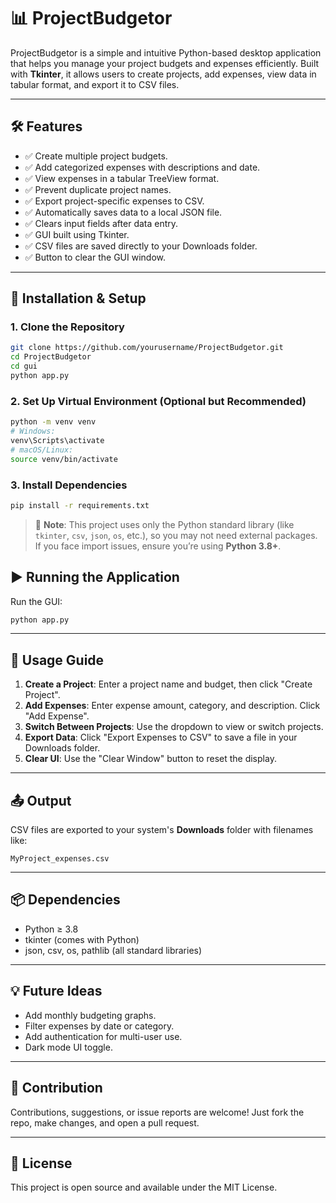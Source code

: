 # 📊 ProjectBudgetor

ProjectBudgetor is a simple and intuitive Python-based desktop application that helps you manage your project budgets and expenses efficiently. Built with **Tkinter**, it allows users to create projects, add expenses, view data in tabular format, and export it to CSV files.

---

## 🛠 Features

- ✅ Create multiple project budgets.
- ✅ Add categorized expenses with descriptions and date.
- ✅ View expenses in a tabular TreeView format.
- ✅ Prevent duplicate project names.
- ✅ Export project-specific expenses to CSV.
- ✅ Automatically saves data to a local JSON file.
- ✅ Clears input fields after data entry.
- ✅ GUI built using Tkinter.
- ✅ CSV files are saved directly to your Downloads folder.
- ✅ Button to clear the GUI window.

---

## 🚀 Installation & Setup

### 1. Clone the Repository
```bash
git clone https://github.com/yourusername/ProjectBudgetor.git
cd ProjectBudgetor
cd gui
python app.py
```

### 2. Set Up Virtual Environment (Optional but Recommended)
```bash
python -m venv venv
# Windows:
venv\Scripts\activate
# macOS/Linux:
source venv/bin/activate
```

### 3. Install Dependencies
```bash
pip install -r requirements.txt
```

> 📌 **Note**: This project uses only the Python standard library (like `tkinter`, `csv`, `json`, `os`, etc.), so you may not need external packages. If you face import issues, ensure you’re using **Python 3.8+**.


## ▶️ Running the Application

Run the GUI:
```bash
python app.py
```

---

## 📝 Usage Guide

1. **Create a Project**: Enter a project name and budget, then click "Create Project".
2. **Add Expenses**: Enter expense amount, category, and description. Click "Add Expense".
3. **Switch Between Projects**: Use the dropdown to view or switch projects.
4. **Export Data**: Click "Export Expenses to CSV" to save a file in your Downloads folder.
5. **Clear UI**: Use the "Clear Window" button to reset the display.

---

## 📤 Output

CSV files are exported to your system's **Downloads** folder with filenames like:
```
MyProject_expenses.csv
```

---

## 📦 Dependencies

- Python ≥ 3.8
- tkinter (comes with Python)
- json, csv, os, pathlib (all standard libraries)

---

## 💡 Future Ideas

- Add monthly budgeting graphs.
- Filter expenses by date or category.
- Add authentication for multi-user use.
- Dark mode UI toggle.

---

## 🙌 Contribution

Contributions, suggestions, or issue reports are welcome! Just fork the repo, make changes, and open a pull request.

---

## 📃 License

This project is open source and available under the MIT License.
